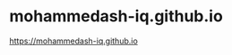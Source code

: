 # mohammedash-iq.github.io
<a href="https://mohammedash-iq.github.io">https://mohammedash-iq.github.io</a>

